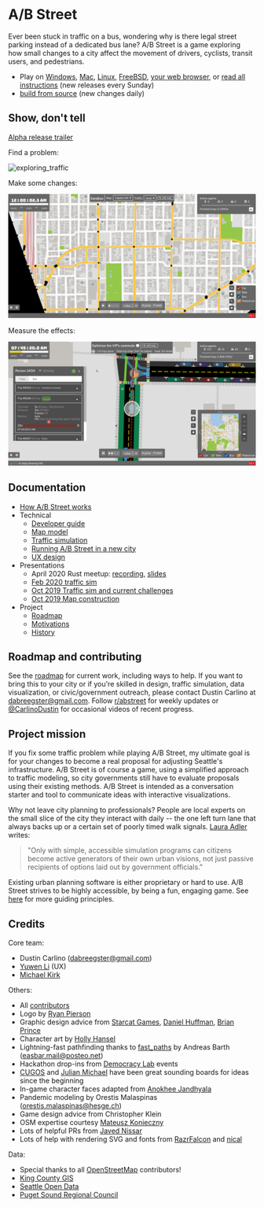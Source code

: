 # A/B Street

Ever been stuck in traffic on a bus, wondering why is there legal street parking
instead of a dedicated bus lane? A/B Street is a game exploring how small
changes to a city affect the movement of drivers, cyclists, transit users, and
pedestrians.

- Play on
  [Windows](https://github.com/dabreegster/abstreet/releases/download/v0.2.17/abstreet_windows_v0_2_17.zip),
  [Mac](https://github.com/dabreegster/abstreet/releases/download/v0.2.17/abstreet_mac_v0_2_17.zip),
  [Linux](https://github.com/dabreegster/abstreet/releases/download/v0.2.17/abstreet_linux_v0_2_17.zip),
  [FreeBSD](https://www.freshports.org/games/abstreet/),
  [your web browser](http://abstreet.s3-website.us-east-2.amazonaws.com/), or
  [read all instructions](https://dabreegster.github.io/abstreet/howto/index.html)
  (new releases every Sunday)
- [build from source](https://dabreegster.github.io/abstreet/dev/index.html)
  (new changes daily)

## Show, don't tell

[Alpha release trailer](https://www.youtube.com/watch?v=LxPD4n_1-LU)

Find a problem:

![exploring_traffic](book/exploring_traffic.gif)

Make some changes:

![editing_map](book/editing_map.gif)

Measure the effects:

![evaluating_impacts](book/evaluating_impacts.gif)

## Documentation

- [How A/B Street works](https://dabreegster.github.io/abstreet/how_it_works.html)
- Technical
  - [Developer guide](https://dabreegster.github.io/abstreet/dev/index.html)
  - [Map model](https://dabreegster.github.io/abstreet/map/index.html)
  - [Traffic simulation](https://dabreegster.github.io/abstreet/trafficsim/index.html)
  - [Running A/B Street in a new city](https://dabreegster.github.io/abstreet/howto/new_city.html)
  - [UX design](https://yuwen-li.com/work/abstreet)
- Presentations
  - April 2020 Rust meetup:
    [recording](https://www.youtube.com/watch?v=chYd5I-5oyc),
    [slides](https://docs.google.com/presentation/d/1nUodhr42eppB2E2eMAnuTkMhIVuHnN7_6i6V6MA028c/edit?usp=sharing)
  - [Feb 2020 traffic sim](https://docs.google.com/presentation/d/181so6bWkGsPzpc-mI72CQffthMKMVzFPAkYxIyzgfAs/edit?usp=sharing)
  - [Oct 2019 Traffic sim and current challenges](https://docs.google.com/presentation/d/1PJRFoXmJAyenkqHIwo48zxqu1LSH6pc7XKSzhyC1raw/edit?usp=sharing)
  - [Oct 2019 Map construction](https://docs.google.com/presentation/d/1cF7qFtjAzkXL_r62CjxBvgQnLvuQ9I2WTE2iX_5tMCY/edit?usp=sharing)
- Project
  - [Roadmap](https://dabreegster.github.io/abstreet/project/roadmap.html)
  - [Motivations](https://dabreegster.github.io/abstreet/project/motivations.html)
  - [History](https://dabreegster.github.io/abstreet/project/history/index.html)

## Roadmap and contributing

See the [roadmap](https://dabreegster.github.io/abstreet/project/roadmap.html)
for current work, including ways to help. If you want to bring this to your city
or if you're skilled in design, traffic simulation, data visualization, or
civic/government outreach, please contact Dustin Carlino at
<dabreegster@gmail.com>. Follow [r/abstreet](https://www.reddit.com/r/abstreet/)
for weekly updates or [@CarlinoDustin](https://twitter.com/CarlinoDustin) for
occasional videos of recent progress.

## Project mission

If you fix some traffic problem while playing A/B Street, my ultimate goal is
for your changes to become a real proposal for adjusting Seattle's
infrastructure. A/B Street is of course a game, using a simplified approach to
traffic modeling, so city governments still have to evaluate proposals using
their existing methods. A/B Street is intended as a conversation starter and
tool to communicate ideas with interactive visualizations.

Why not leave city planning to professionals? People are local experts on the
small slice of the city they interact with daily -- the one left turn lane that
always backs up or a certain set of poorly timed walk signals.
[Laura Adler](http://www.govtech.com/data/SimCities-Can-City-Planning-Mistakes-Be-Avoided-Through-Data-Driven-Simulations.html)
writes:

> "Only with simple, accessible simulation programs can citizens become active
> generators of their own urban visions, not just passive recipients of options
> laid out by government officials."

Existing urban planning software is either proprietary or hard to use. A/B
Street strives to be highly accessible, by being a fun, engaging game. See
[here](https://dabreegster.github.io/abstreet/project/motivations.html) for more
guiding principles.

## Credits

Core team:

- Dustin Carlino (<dabreegster@gmail.com>)
- [Yuwen Li](https://www.yuwen-li.com/) (UX)
- [Michael Kirk](https://github.com/michaelkirk)

Others:

- All
  [contributors](https://github.com/dabreegster/abstreet/graphs/contributors)
- Logo by [Ryan Pierson](https://www.ryandpierson.com/)
- Graphic design advice from [Starcat Games](http://starcatgames.com/),
  [Daniel Huffman](https://somethingaboutmaps.wordpress.com/),
  [Brian Prince](http://thebaprince.com/)
- Character art by [Holly Hansel](http://www.hollyhansel.com/)
- Lightning-fast pathfinding thanks to
  [fast_paths](https://github.com/easbar/fast_paths) by Andreas Barth
  (<easbar.mail@posteo.net>)
- Hackathon drop-ins from [Democracy Lab](https://www.democracylab.org/) events
- [CUGOS](https://cugos.org/) and [Julian Michael](http://julianmichael.org/)
  have been great sounding boards for ideas since the beginning
- In-game character faces adapted from
  [Anokhee Jandhyala](https://github.com/anokhee/visual-synthesizer)
- Pandemic modeling by Orestis Malaspinas (<orestis.malaspinas@hesge.ch>)
- Game design advice from Christopher Klein
- OSM expertise courtesy [Mateusz Konieczny](https://github.com/matkoniecz)
- Lots of helpful PRs from [Javed Nissar](https://github.com/RestitutorOrbis)
- Lots of help with rendering SVG and fonts from
  [RazrFalcon](https://github.com/RazrFalcon) and
  [nical](https://github.com/nical)

Data:

- Special thanks to all [OpenStreetMap](https://www.openstreetmap.org/about)
  contributors!
- [King County GIS](https://www.kingcounty.gov/services/gis.aspx)
- [Seattle Open Data](https://data.seattle.gov/)
- [Puget Sound Regional Council](https://www.psrc.org/)

